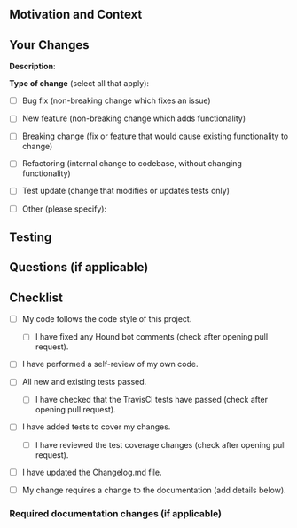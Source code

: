 <!--- Provide a summary of your changes in the Pull Request Title above -->

## Motivation and Context
<!--- Why is this pull request required? What problem does it solve? -->
<!--- If it fixes an open issue, please link to the issue here. -->


## Your Changes

<!--- Describe your changes here. -->
<!--- Include how your changes may affect other areas of the application, if relevant. -->
**Description**:


**Type of change** (select all that apply):
<!--- Put an `x` in all the boxes that apply. -->

- [ ] Bug fix (non-breaking change which fixes an issue)
- [ ] New feature (non-breaking change which adds functionality)
- [ ] Breaking change (fix or feature that would cause existing functionality to change)
- [ ] Refactoring (internal change to codebase, without changing functionality)
- [ ] Test update (change that modifies or updates tests only)
- [ ] Other (please specify): 


## Testing
<!--- Please describe in detail how you tested this pull request. -->
<!--- This can include tests you added and manual testing through the web interface. -->


## Questions (if applicable)
<!-- Ask any questions you have for the maintainers of this project regarding this PR. -->
<!-- Please describe the steps you have already taken to find the answer to your question. -->
<!-- This will ensure that we can give you clear and relevant advice. -->


## Checklist

- [ ] My code follows the code style of this project.
  - [ ] I have fixed any Hound bot comments (check after opening pull request).
- [ ] I have performed a self-review of my own code.
- [ ] All new and existing tests passed.
  - [ ] I have checked that the TravisCI tests have passed (check after opening pull request).
- [ ] I have added tests to cover my changes.
  - [ ] I have reviewed the test coverage changes (check after opening pull request).
- [ ] I have updated the Changelog.md file.
- [ ] My change requires a change to the documentation (add details below).


### Required documentation changes (if applicable)
